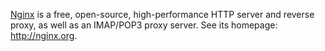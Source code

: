 <!---
    @title         Nginx
    @creator       Yichun Zhang
    @created       2011-06-21 04:22 GMT
    @modifier      Yichun Zhang
    @modifier_link yichun-zhang
    @modified      2011-06-21 08:24 GMT
    @changes       3
--->

[Nginx](nginx.html) is a free, open-source, high-performance HTTP server and reverse proxy, as well as an IMAP/POP3 proxy server. See its homepage: http://nginx.org.
